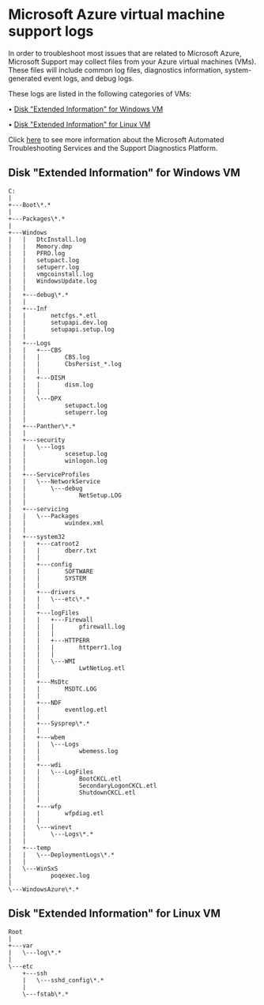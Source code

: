 <properties
	pageTitle="Microsoft Azure Virtual Machine support logs | Microsoft Azure"
	description="Lists the logs that may be collected during troubleshooting the Azure issues"
	services=""
	documentationCenter=""
	authors="genlin"
	manager="felixwu"
	editor=""
	tags="virtual-machines"/>

<tags
	ms.service="virtual-machines"
	ms.workload="na"
	ms.tgt_pltfrm="na"
	ms.devlang="na"
	ms.topic="article"
	ms.date="03/01/2016"
	ms.author="genli"/>

# Microsoft Azure virtual machine support logs

In order to troubleshoot most issues that are related to Microsoft Azure, Microsoft Support may collect files from your Azure virtual machines (VMs). These files will include common log files, diagnostics information, system-generated event logs, and debug logs.

These logs are listed in the following categories of VMs:

• [Disk "Extended Information" for Windows VM](#windowslog)

• [Disk "Extended Information" for Linux VM](#linuxlog)

Click [here](https://support.microsoft.com/kb/2598970) to see more information about the Microsoft Automated Troubleshooting Services and the Support Diagnostics Platform.

<a id="windowslog"></a>

## Disk "Extended Information" for Windows VM

    C:
    |   
    +---Boot\*.*
    |           
    +---Packages\*.*
    |                   
    +---Windows
    |   |   DtcInstall.log
    |   |   Memory.dmp
    |   |   PFRO.log
    |   |   setupact.log
    |   |   setuperr.log
    |   |   vmgcoinstall.log
    |   |   WindowsUpdate.log
    |   |   
    |   +---debug\*.*
    |   |           
    |   +---Inf
    |   |       netcfgs.*.etl
    |   |       setupapi.dev.log
    |   |       setupapi.setup.log
    |   |       
    |   +---Logs
    |   |   +---CBS
    |   |   |       CBS.log
    |   |   |       CbsPersist_*.log
    |   |   |       
    |   |   +---DISM
    |   |   |       dism.log
    |   |   |       
    |   |   \---DPX
    |   |           setupact.log
    |   |           setuperr.log
    |   |           
    |   +---Panther\*.*
    |   |           
    |   +---security
    |   |   \---logs
    |   |           scesetup.log
    |   |           winlogon.log
    |   |           
    |   +---ServiceProfiles
    |   |   \---NetworkService
    |   |       \---debug
    |   |               NetSetup.LOG
    |   |               
    |   +---servicing
    |   |   \---Packages
    |   |           wuindex.xml
    |   |           
    |   +---system32
    |   |   +---catroot2
    |   |   |       dberr.txt
    |   |   |       
    |   |   +---config
    |   |   |       SOFTWARE
    |   |   |       SYSTEM
    |   |   |       
    |   |   +---drivers
    |   |   |   \---etc\*.*
    |   |   |       
    |   |   +---logFiles
    |   |   |   +---Firewall
    |   |   |   |       pfirewall.log
    |   |   |   |
    |   |   |   +---HTTPERR
    |   |   |   |       httperr1.log
    |   |   |   |
    |   |   |   \---WMI
    |   |   |           LwtNetLog.etl
    |   |   |           
    |   |   +---MsDtc
    |   |   |       MSDTC.LOG
    |   |   |       
    |   |   +---NDF
    |   |   |       eventlog.etl
    |   |   |
    |   |   +---Sysprep\*.*
    |   |   |
    |   |   +---wbem
    |   |   |   \---Logs
    |   |   |           wbemess.log
    |   |   |
    |   |   +---wdi
    |   |   |   \---LogFiles
    |   |   |           BootCKCL.etl
    |   |   |           SecondaryLogonCKCL.etl
    |   |   |           ShutdownCKCL.etl
    |   |   |
    |   |   +---wfp
    |   |   |       wfpdiag.etl
    |   |   |       
    |   |   \---winevt
    |   |       \---Logs\*.*
    |   |
    |   +---temp
    |   |   \---DeploymentLogs\*.*
    |   |               
    |   \---WinSxS
    |           poqexec.log
    |           
    \---WindowsAzure\*.*


<a id="linuxlog"></a>
## Disk "Extended Information" for Linux VM

    Root
    |
    +---var
    |   \---log\*.*
    |
    \---etc    
        +---ssh
        |   \---sshd_config\*.*
        |
        \---fstab\*.*
